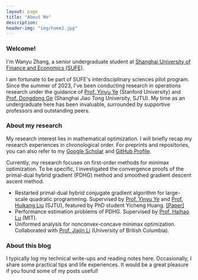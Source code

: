 ```yaml
---
layout: page
title: "About Me"
description: 
header-img: "img/home2.jpg"
---
```


### Welcome!

I'm Wanyu Zhang, a senior undergraduate student at [Shanghai University of Finance and Economics (SUFE)](https://english.sufe.edu.cn/).

I am fortunate to be part of SUFE's interdisciplinary sciences pilot program. Since the summer of 2023, I've been conducting research in operations research under the guidance of [Prof. Yinyu Ye](https://web.stanford.edu/~yyye/) (Stanford University) and [Prof. Dongdong Ge](https://scholar.google.com/citations?user=Kwvdy78AAAAJ&hl=en) (Shanghai Jiao Tong University, SJTU). My time as an undergraduate here has been invaluable, surrounded by supportive professors and outstanding peers.

### About my research

My research interest lies in mathematical optimization. I will briefly recap my research experiences in chronological order. For preprints and repositories, you can also refer to my [Google Scholar](https://scholar.google.com.hk/citations?user=Xt9MRH8AAAAJ&hl=zh-CN) and [GitHub Profile](https://github.com/zwyhahaha).

Currently, my research focuses on first-order methods for minimax optimization. To be specific, I investigated the convergence proofs of the primal-dual hybrid gradient (PDHG) method and smoothed gradient descent ascent method.

- Restarted primal-dual hybrid conjugate gradient algorithm for large-scale quadratic programming. Supervised by [Prof. Yinyu Ye](https://web.stanford.edu/~yyye/) and [Prof. Huikang Liu](https://huikang2019.github.io/) (SJTU), featured by PhD student Yicheng Huang. [[Paper]](https://arxiv.org/abs/2405.16160)
- Performance estimation problems of PDHG. Supervised by [Prof. Haihao Lu](https://mitsloan.mit.edu/faculty/directory/haihao-lu) (MIT).
- Uniformed analysis for nonconvex-concave minimax optimization. Collaborated with [Prof. Jiajin Li](https://gerrili1996.github.io/) (University of British Columbia). 

### About this blog

I typically log my technical write-ups and reading notes here. Occasionally, I share some practical tips and life experiences. It would be a great pleasure if you found some of my posts useful!
